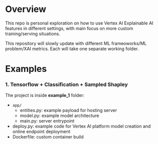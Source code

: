 # Overview
This repo is personal exploration on how to use Vertex AI Explainable AI features in different settings, with main focus on more custom training/serving situations.

This repository will slowly update with different ML frameoworks/ML problem/XAI metrics. Each will take one separate working folder.

# Examples

### 1. Tensorflow + Classification + Sampled Shapley
The project is inside **example_1** folder:
-   `app/`
    -   entities.py: example payload for hosting server
    -   model.py: example model architecture
    -   main.py: server entrypoint
-   deploy.py: example code for Vertex AI platform model creation and online endpoint deployment
-   Dockerfile: custom container build
